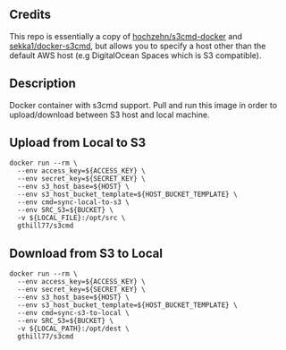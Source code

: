 ## Credits
This repo is essentially a copy of [hochzehn/s3cmd-docker](https://github.com/hochzehn/s3cmd-docker) and [sekka1/docker-s3cmd](https://github.com/sekka1/docker-s3cmd), but allows you to specify a host other than the default AWS host (e.g DigitalOcean Spaces which is S3 compatible).

## Description
Docker container with s3cmd support. Pull and run this image in order to upload/download between S3 host and local machine.

## Upload from Local to S3
```
docker run --rm \
  --env access_key=${ACCESS_KEY} \
  --env secret_key=${SECRET_KEY} \
  --env s3_host_base=${HOST} \
  --env s3_host_bucket_template=${HOST_BUCKET_TEMPLATE} \
  --env cmd=sync-local-to-s3 \
  --env SRC_S3=${BUCKET} \
  -v ${LOCAL_FILE}:/opt/src \
  gthill77/s3cmd
```

## Download from S3 to Local
```
docker run --rm \
  --env access_key=${ACCESS_KEY} \
  --env secret_key=${SECRET_KEY} \
  --env s3_host_base=${HOST} \
  --env s3_host_bucket_template=${HOST_BUCKET_TEMPLATE} \
  --env cmd=sync-s3-to-local \
  --env SRC_S3=${BUCKET} \
  -v ${LOCAL_PATH}:/opt/dest \
  gthill77/s3cmd
```
